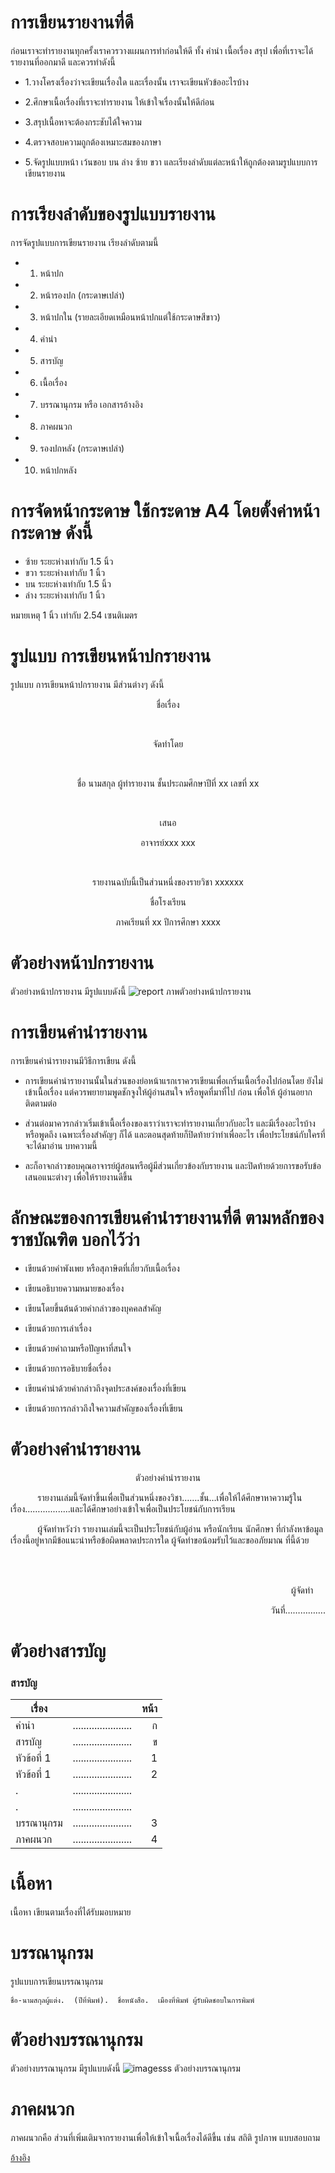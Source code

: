# การเขียนรายงานที่ดี
 ก่อนเราจะทำรายงานทุกครั้งเราควรวางแผนการทำก่อนให้ดี ทั้ง คำนำ เนื้อเรื่อง สรุป เพื่อที่เราจะได้รายงานที่ออกมาดี และควรทำดังนี้

 * 1.วางโครงเรื่องว่าจะเขียนเรื่องใด และเรื่องนั้น เราจะเขียนหัวข้ออะไรบ้าง

* 2.ศึกษาเนื้อเรื่องที่เราจะทำรายงาน ให้เข้าใจเรื่องนั้นให้ดีก่อน

* 3.สรุปเนื้อหาจะต้องกระชับได้ใจความ

* 4.ตรวจสอบความถูกต้องเหมาะสมของภาษา

* 5.จัดรูปแบบหน้า เว้นขอบ บน ล่าง ซ้าย ขวา  และเรียงลำดับแต่ละหน้าให้ถูกต้องตามรูปแบบการเขียนรายงาน

# การเรียงลำดับของรูปแบบรายงาน
การจัดรูปแบบการเขียนรายงาน เรียงลำดับตามนี้

* 1. หน้าปก

* 2. หน้ารองปก (กระดาษเปล่า)

* 3. หน้าปกใน (รายละเอียดเหมือนหน้าปกแต่ใช้กระดาษสีขาว)

* 4. คำนำ

* 5. สารบัญ

* 6. เนื้อเรื่อง

* 7. บรรณานุกรม หรือ เอกสารอ้างอิง

* 8. ภาคผนวก

* 9. รองปกหลัง (กระดาษเปล่า)

* 10. หน้าปกหลัง

# การจัดหน้ากระดาษ ใช้กระดาษ A4 โดยตั้งค่าหน้ากระดาษ ดังนี้

* ซ้าย ระยะห่างเท่ากับ 1.5 นิ้ว
* ขวา ระยะห่างเท่ากับ 1 นิ้ว
* บน ระยะห่างเท่ากับ 1.5 นิ้ว
* ล่าง ระยะห่างเท่ากับ 1 นิ้ว

หมายเหตุ 1 นิ้ว เท่ากับ 2.54 เซนติเมตร

# รูปแบบ การเขียนหน้าปกรายงาน
 รูปแบบ การเขียนหน้าปกรายงาน มีส่วนต่างๆ ดังนี้


<p align="center">ชื่อเรื่อง</p>
<br>
<p align="center">จัดทำโดย</p>
<br>
<p align="center">ชื่อ นามสกุล ผู้ทำรายงาน
ชั้นประถมศึกษาปีที่  xx เลขที่ xx</p>
<br>
<p align="center">เสนอ</p>
<p align="center">อาจารย์xxx xxx</p>
<br>
<p align="center">รายงานฉบับนี้เป็นส่วนหนึ่งของรายวิชา xxxxxx</p>
<p align="center">ชื่อโรงเรียน</p>
<p align="center">ภาคเรียนที่ xx ปีการศึกษา xxxx</p>


# ตัวอย่างหน้าปกรายงาน
ตัวอย่างหน้าปกรายงาน  มีรูปแบบดังนี้
![report](https://sites.google.com/site/informationsysteminbussiness/_/rsrc/1472863644072/tawxyang-rayngan/%E0%B8%AB%E0%B8%99%E0%B9%89%E0%B8%B2%E0%B8%9B%E0%B8%81%E0%B8%A3%E0%B8%B2%E0%B8%A2%E0%B8%87%E0%B8%B2%E0%B8%99.png)
ภาพตัวอย่างหน้าปกรายงาน

# การเขียนคำนำรายงาน
การเขียนคำนำรายงานมีวิธีการเขียน ดังนี้
* การเขียนคำนำรายงานนั้นในส่วนของย่อหน้าแรกเราควรเขียนเพื่อเกริ่นเนื้อเรื่องไปก่อนโดย ยังไม่เข้าเนื้อเรื่อง แต่ควรพยายามพูดชักจูงให้ผู้อ่านสนใจ หรือพูดที่มาที่ไป ก่อน เพื่อให้ ผู้อ่านอยากติดตามต่อ

* ส่วนต่อมาควรกล่าวเริ่มเข้าเนื้อเรื่องของเราว่าเราจะทำรายงานเกี่ยวกับอะไร และมีเรื่องอะไรบ้างหรือพูดถึง เฉพาะเรื่องสำคัญๆ ก็ได้ และตอนสุดท้ายก็ปิดท้ายว่าทำเพื่ออะไร เพื่อประโยชน์กับใครที่จะได้มาอ่าน บทความนี้

* ละก็อาจกล่าวขอบคุณอาจารย์ผู้สอนหรือผู้มีส่วนเกี่ยวข้องกับรายงาน และปิดท้ายด้วยการขอรับข้อเสนอแนะต่างๆ เพื่อให้รายงานดีขึ้น

# ลักษณะของการเขียนคำนำรายงานที่ดี ตามหลักของ ราชบัณฑิต บอกไว้ว่า

* เขียนด้วยคำพังเพย หรือสุภาษิตที่เกี่ยวกับเนื้อเรื่อง

* เขียนอธิบายความหมายของเรื่อง

* เขียนโดยขึ้นต้นด้วยคำกล่าวของบุคคลสำคัญ

* เขียนด้วยการเล่าเรื่อง

* เขียนด้วยคำถามหรือปัญหาที่สนใจ

* เขียนด้วยการอธิบายชื่อเรื่อง

* เขียนคำนำด้วยคำกล่าวถึงจุดประสงค์ของเรื่องที่เขียน

* เขียนด้วยการกล่าวถึงใจความสำคัญของเรื่องที่เขียน

# ตัวอย่างคำนำรายงาน

<p align="center">ตัวอย่างคำนำรายงาน</p>

<p align="left">&nbsp;&nbsp;&nbsp;&nbsp;&nbsp;&nbsp;&nbsp;&nbsp;&nbsp;&nbsp;&nbsp;รายงานเล่มนี้จัดทำขึ้นเพื่อเป็นส่วนหนึ่งของวิชา…….ชั้น…เพื่อให้ได้ศึกษาหาความรู้ในเรื่อง……............และได้ศึกษาอย่างเข้าใจเพื่อเป็นประโยชน์กับการเรียน</p>
<p align="left">&nbsp;&nbsp;&nbsp;&nbsp;&nbsp;&nbsp;&nbsp;&nbsp;&nbsp;&nbsp;&nbsp;ผู้จัดทำหวังว่า  รายงานเล่มนี้จะเป็นประโยชน์กับผู้อ่าน หรือนักเรียน นักศึกษา ที่กำลังหาข้อมูลเรื่องนี้อยู่หากมีข้อแนะนำหรือข้อผิดพลาดประการใด ผู้จัดทำขอน้อมรับไว้และขออภัยมาณ ที่นี้ด้วย</p>
<br>
<br>
<p align="right">ผู้จัดทำ&nbsp;&nbsp;&nbsp;&nbsp;&nbsp;</p>
<p align="right">วันที่…………….</p>

# ตัวอย่างสารบัญ
### สารบัญ

| เรื่อง      |            |  หน้า |
|----------|:-------------:|------:|
| คำนำ     |  ...................... | ก |
| สารบัญ   | ......................|   ข |
| หัวข้อที่ 1 | ...................... |    1 |
| หัวข้อที่ 1 | ...................... |    2 |
| . | ...................... |     |
| . | ...................... |     |
| บรรณานุกรม | ...................... |    3 |
| ภาคผนวก | ...................... |    4 |

# เนื้อหา
เนื้อหา เขียนตามเรื่องที่ได้รับมอบหมาย

# บรรณานุกรม
รูปแบบการเขียนบรรณานุกรม
```
ชื่อ-นามสกุลผู้แต่ง.  (ปีที่พิมพ์).  ชื่อหนังสือ.  เมืองที่พิมพ์ ผู้รับผิดชอบในการพิมพ์
```

# ตัวอย่างบรรณานุกรม
ตัวอย่างบรรณานุกรม มีรูปแบบดังนี้
![imagesss](https://sites.google.com/site/informationsysteminbussiness/_/rsrc/1472863803810/tawxyang-rayngan/%E0%B8%95%E0%B8%B1%E0%B8%A7%E0%B8%AD%E0%B8%A2%E0%B9%88%E0%B8%B2%E0%B8%87%E0%B8%9A%E0%B8%A3%E0%B8%A3%E0%B8%93%E0%B8%B2%E0%B8%99%E0%B8%B8%E0%B8%81%E0%B8%A3%E0%B8%A1.jpg?height=258&width=400)
ตัวอย่างบรรณานุกรม

# ภาคผนวก
ภาคผนวกคือ ส่วนที่เพิ่มเติมจากรายงานเพื่อให้เข้าใจเนื้อเรื่องได้ดีขี้น เช่น สถิติ รูปภาพ แบบสอบถาม

[อ้างอิง](https://sites.google.com/site/informationsysteminbussiness/tawxyang-rayngan)